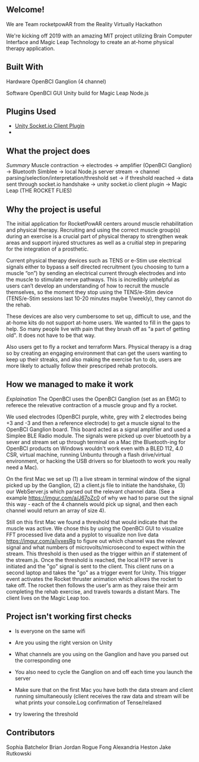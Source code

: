 ## Welcome! 

We are Team rocketpowAR from the Reality Virtually Hackathon

We're kicking off 2019 with an amazing MIT project utilizing Brain Computer Interface and Magic Leap Technology to create an at-home physical therapy application.

## Built With  

Hardware
OpenBCI Ganglion (4 channel) 

Software 
OpenBCI GUI 
Unity build for Magic Leap 
Node.js


## Plugins Used

* [Unity Socket.io Client Plugin](https://github.com/dp0ch/Unity-SocketIO-Client)
*

## What the project does

*Summary*
Muscle contraction -> electrodes -> amplifier (OpenBCI Ganglion) -> Bluetooth Simblee -> local Node.js server stream -> channel parsing/selection/interpretation/threshold set -> if threshold reached -> data sent through socket.io handshake -> unity socket.io client plugin -> Magic Leap (THE ROCKET FLIES) 

## Why the project is useful
The initial application for RocketPowAR centers around muscle rehabilitation and physical therapy. Recruiting and using the correct muscle group(s) during an exercise is a crucial part of physical therapy to strengthen weak areas and support injured structures as well as a cruitial step in preparing for the integration of a prosthetic. 

Current physical therapy devices such as TENS or e-Stim use electrical signals either to bypass a self directed recruitment (you choosing to turn a muscle “on”) by sending an electrical current through electrodes and into the muscle to stimulate nerve pathways. This is incredibly unhelpful as users can’t develop an understanding of how to recruit the muscle themselves, so the moment they stop using the TENS/e-Stim device (TENS/e-Stim sessions last 10-20 minutes maybe 1/weekly), they cannot do the rehab.

These devices are also very cumbersome to set up, difficult to use, and the at-home kits do not support at-home users. We wanted to fill in the gaps to help. So many people live with pain that they brush off as "a part of getting old". It does not have to be that way.

Also users get to fly a rocket and terraform Mars. Physical therapy is a drag so by creating an engaging environment that can get the users wanting to keep up their streaks, and also making the exercise fun to do, users are more likely to actually follow their prescriped rehab protocols. 


## How we managed to make it work 
*Explaination* 
The OpenBCI uses the OpenBCI Ganglion (set as an EMG) to referece the relevative contraction of a muscle group and fly a rocket.

We used electrodes (OpenBCI purple, white, grey with 2 electrodes being +3 and -3 and then a reference electrode) to get a muscle signal to the OpenBCI Ganglion board. This board acted as a signal amplifier and used a Simplee BLE Radio module. The signals were picked up over bluetooth by a sever and stream set up through terminal on a Mac (the Bluetooth-ing for OpenBCI products on Windows wouldn't work even with a BLED 112, 4.0 CSR, virtual machine, running Unbuntu through a flash drive/virtual environment, or hacking the USB drivers so for bluetooth to work you really need a Mac). 

On the first Mac we set up (1) a live stream in terminal window of the signal picked up by the Ganglion, (2) a client.js file to initiate the handshake, (3) our WebServer.js which parsed out the relevant channel data. (See a example https://imgur.com/a/J67oZc0 of why we had to parse out the signal this way - each of the 4 channels would pick up signal, and then each channel would return an array of size 4). 

Still on this first Mac we found a threshold that would indicate that the muscle was active. We chose this by using the OpenBCI GUI to visualize FFT processed live data and a pyplot to visualize non live data https://imgur.com/a/ivxesRg to figure out which channel was the relevant signal and what numbers of microvolts/microsecond to expect within the stream. This threshold is then used as the trigger within an if statement of the stream.js. Once the threshold is reached, the local HTP server is initiated and the "go" signal is sent to the client. This client runs on a second laptop and takes the "go" as a trigger event for Unity. This trigger event activates the Rocket thruster animation which allows the rocket to take off. The rocket then follows the user's arm as they raise their arm completing the rehab exercise, and travels towards a distant Mars.  The client lives on the Magic Leap too. 

## Project isn't working first checks 
* Is everyone on the same wifi
* Are you using the right version on Unity
* What channels are you using on the Ganglion and have you parsed out the corresponding one 

* You also need to cycle the Ganglion on and off each time you launch the server
* Make sure that on the first Mac you have both the data stream and client running simultaneously (client receives the raw data and stream will be what prints your console.Log confirmation of Tense/relaxed 
* try lowering the threshold 

## Contributors 
Sophia Batchelor
Brian Jordan
Rogue Fong 
Alexandria Heston 
Jake Rutkowski
